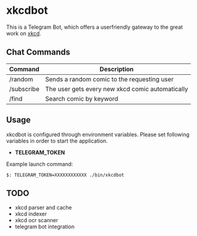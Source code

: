 # xkcdbot

This is a Telegram Bot, which offers a userfriendly gateway to the great work on [xkcd](https://xkcd.com/). 


## Chat Commands

| Command    | Description                                      |
|------------|--------------------------------------------------|
| /random    | Sends a random comic to the requesting user      |
| /subscribe | The user gets every new xkcd comic automatically |
| /find      | Search comic by keyword                          |


## Usage

xkcdbot is configured through environment variables. Please set following variables in order to start the application.

- **TELEGRAM_TOKEN**

Example launch command:
```
$: TELEGRAM_TOKEN=XXXXXXXXXXXX ./bin/xkcdbot
```


## TODO

- xkcd parser and cache
- xkcd indexer
- xkcd ocr scanner
- telegram bot integration